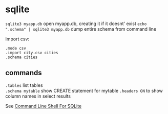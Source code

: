# sqlite

`sqlite3 myapp.db` open myapp.db, creating it if it doesnt' exist
`echo ".schema" | sqlite3 myapp.db` dump entire schema from command line

Import csv:

```
.mode csv
.import city.csv cities
.schema cities
```

## commands

`.tables` list tables  
`.schema mytable` show CREATE statement for mytable
`.headers ON` to show column names in select results

See [Command Line Shell For SQLite](https://www.sqlite.org/cli.html)
